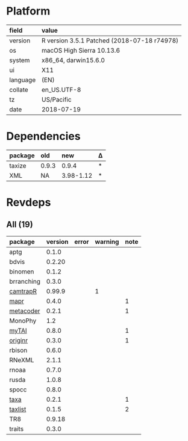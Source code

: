 # Platform

|field    |value                                       |
|:--------|:-------------------------------------------|
|version  |R version 3.5.1 Patched (2018-07-18 r74978) |
|os       |macOS High Sierra 10.13.6                   |
|system   |x86_64, darwin15.6.0                        |
|ui       |X11                                         |
|language |(EN)                                        |
|collate  |en_US.UTF-8                                 |
|tz       |US/Pacific                                  |
|date     |2018-07-19                                  |

# Dependencies

|package |old   |new       |Δ  |
|:-------|:-----|:---------|:--|
|taxize  |0.9.3 |0.9.4     |*  |
|XML     |NA    |3.98-1.12 |*  |

# Revdeps

## All (19)

|package                            |version |error |warning |note |
|:----------------------------------|:-------|:-----|:-------|:----|
|aptg                               |0.1.0   |      |        |     |
|bdvis                              |0.2.20  |      |        |     |
|binomen                            |0.1.2   |      |        |     |
|brranching                         |0.3.0   |      |        |     |
|[camtrapR](problems.md#camtrapr)   |0.99.9  |      |1       |     |
|[mapr](problems.md#mapr)           |0.4.0   |      |        |1    |
|[metacoder](problems.md#metacoder) |0.2.1   |      |        |1    |
|MonoPhy                            |1.2     |      |        |     |
|[myTAI](problems.md#mytai)         |0.8.0   |      |        |1    |
|[originr](problems.md#originr)     |0.3.0   |      |        |1    |
|rbison                             |0.6.0   |      |        |     |
|RNeXML                             |2.1.1   |      |        |     |
|rnoaa                              |0.7.0   |      |        |     |
|rusda                              |1.0.8   |      |        |     |
|spocc                              |0.8.0   |      |        |     |
|[taxa](problems.md#taxa)           |0.2.1   |      |        |1    |
|[taxlist](problems.md#taxlist)     |0.1.5   |      |        |2    |
|TR8                                |0.9.18  |      |        |     |
|traits                             |0.3.0   |      |        |     |

